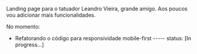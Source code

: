 Landing page para o tatuador Leandro Vieira, grande amigo.
Aos poucos vou adicionar mais funcionalidades.

No momento:

- Refatorando o código para responsividade mobile-first ----- status: [In progress...]
